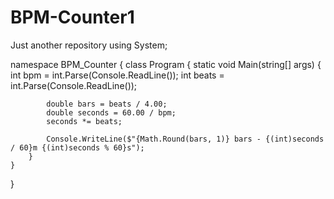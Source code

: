# BPM-Counter1
Just another repository
using System;

namespace BPM_Counter
{
    class Program
    {
        static void Main(string[] args)
        {
            int bpm = int.Parse(Console.ReadLine());
            int beats = int.Parse(Console.ReadLine());           
            
            double bars = beats / 4.00;
            double seconds = 60.00 / bpm;
            seconds *= beats;            
            
            Console.WriteLine($"{Math.Round(bars, 1)} bars - {(int)seconds / 60}m {(int)seconds % 60}s");            
        }
    }
}
